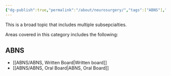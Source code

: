 ```yaml
---
{"dg-publish":true,"permalink":"/about/neurosurgery/","tags":["ABNS"],"created":"","updated":""}
---
```



This is a broad topic that includes multiple subsepcialties. 

Areas covered in this category includes the following:

## ABNS
- [[ABNS/ABNS, Written Board\|Written board]]
- [[ABNS/ABNS, Oral Board\|ABNS, Oral Board]]